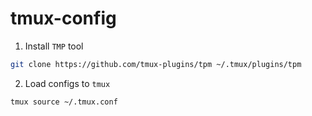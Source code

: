 # tmux-config
1. Install `TMP` tool
```bash
git clone https://github.com/tmux-plugins/tpm ~/.tmux/plugins/tpm
```

2. Load configs to `tmux`
```bash
tmux source ~/.tmux.conf
```
